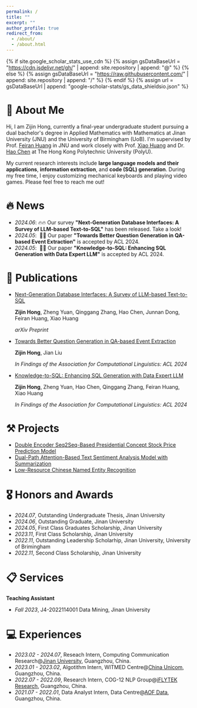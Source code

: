 ```yaml
---
permalink: /
title: ""
excerpt: ""
author_profile: true
redirect_from: 
  - /about/
  - /about.html
---
```


{% if site.google_scholar_stats_use_cdn %}
{% assign gsDataBaseUrl = "https://cdn.jsdelivr.net/gh/" | append: site.repository | append: "@" %}
{% else %}
{% assign gsDataBaseUrl = "https://raw.githubusercontent.com/" | append: site.repository | append: "/" %}
{% endif %}
{% assign url = gsDataBaseUrl | append: "google-scholar-stats/gs_data_shieldsio.json" %}

<span class='anchor' id='about-me'></span>

# 👋 About Me
Hi, I am Zijin Hong, currently a final-year undergraduate student pursuing a dual bachelor's degree in Applied Mathematics with Mathematics at Jinan University (JNU) and the University of Birmingham (UoB). I'm supervised by Prof. [Feiran Huang](https://scholar.google.com/citations?user=of1vcxsAAAAJ&hl) in JNU and work closely with Prof. [Xiao Huang](https://www4.comp.polyu.edu.hk/~xiaohuang/) and Dr. [Hao Chen](https://scholar.google.com/citations?user=7oeLWT0AAAAJ&hl) at The Hong Kong Polytechnic University (PolyU).

My current research interests include **large language models and their applications**, **information extraction**, and **code (SQL) generation**. During my free time, I enjoy customizing mechanical keyboards and playing video games. Please feel free to reach me out!

# 🔥 News
- *2024.06*: 🔥🔥 Our survey **"Next-Generation Database Interfaces: A Survey of LLM-based Text-to-SQL"** has been released. Take a look!
- *2024.05*: &nbsp;🎉🎉 Our paper  **"Towards Better Question Generation in QA-based Event Extraction"** is accepted by ACL 2024.
- *2024.05*: &nbsp;🎉🎉 Our paper **"Knowledge-to-SQL: Enhancing SQL Generation with Data Expert LLM"** is accepted by ACL 2024.

# 📝 Publications 

- [Next-Generation Database Interfaces: A Survey of LLM-based Text-to-SQL](https://arxiv.org/abs/2406.08426)

  **Zijin Hong**, Zheng Yuan, Qinggang Zhang, Hao Chen, Junnan Dong, Feiran Huang, Xiao Huang

  *arXiv Preprint*

- [Towards Better Question Generation in QA-based Event Extraction](https://arxiv.org/abs/2405.10517)

  **Zijin Hong**, Jian Liu

  *In Findings of the Association for Computational Linguistics: ACL 2024*

- [Knowledge-to-SQL: Enhancing SQL Generation with Data Expert LLM](https://arxiv.org/abs/2402.11517)

  **Zijin Hong**, Zheng Yuan, Hao Chen, Qinggang Zhang, Feiran Huang, Xiao Huang

  *In Findings of the Association for Computational Linguistics: ACL 2024*

# ⚒️ Projects
- [Double Encoder Seq2Seq-Based Presidential Concept Stock Price Prediction Model](https://github.com/Rcrossmeister/DES-PSP)
- [Dual-Path Attention-Based Text Sentiment Analysis Model with Summarization](https://github.com/Rcrossmeister/DuPa-ASA)
- [Low-Resource Chinese Named Entity Recognition](https://github.com/Rcrossmeister/Small-SampleNER-Chinese)

# 🎖 Honors and Awards
- *2024.07*, Outstanding Undergraduate Thesis, Jinan University
- *2024.06*, Outstanding Graduate, Jinan University
- *2024.05*, First Class Graduates Scholarship, Jinan University
- *2023.11*, First Class Scholarship, Jinan University
- *2022.11*, Outstanding Leadership Scholarhip, Jinan University, University of Brimingham
- *2022.11*, Second Class Scholarship, Jinan University

# 📋 Services
**Teaching Assistant**

- *Fall 2023*, J4-2022114001 Data Mining, Jinan University

# 💻 Experiences
- *2023.02 - 2024.07*, Reseach Intern, Computing Communication Research@[Jinan University](https://english.jnu.edu.cn/), Guangzhou, China.
- *2023.01 - 2023.02*, Algotithm Intern, WITMED Centre@[China Unicom](https://www.chinaunicom.com.hk/en/global/home.php), Guangzhou, China.
- *2022.07 - 2022.09*, Research Intern, COG-12 NLP Group@[iFLYTEK Research](https://www.iflytek.com/en/), Guangzhou, China.
- *2021.07 - 2022.01*, Data Analyst Intern, Data Centre@[AOF Data](http://www.aofidc.com/), Guangzhou, China.